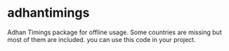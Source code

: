 ﻿# adhantimings
 Adhan Timings package for offline usage. Some countries are missing but most of them are included.
 you can use this code in your project.
